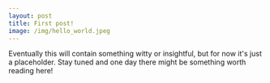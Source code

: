 ```yaml
---
layout: post
title: First post!
image: /img/hello_world.jpeg
---
```


Eventually this will contain something witty or insightful, but for now it's just a placeholder. Stay tuned and one day there might be something worth reading here!
